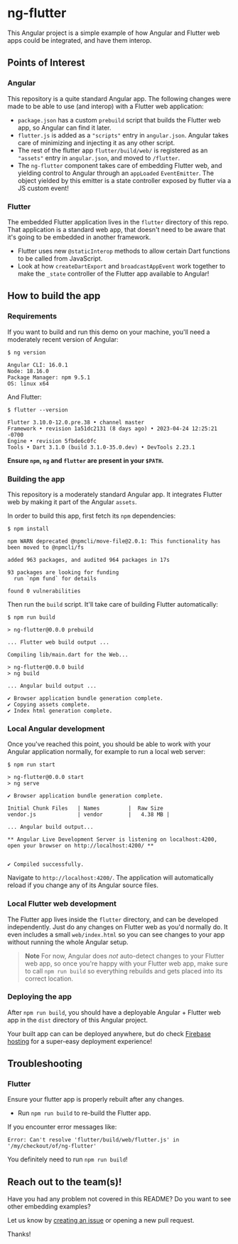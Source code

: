 # ng-flutter

This Angular project is a simple example of how Angular and Flutter
web apps could be integrated, and have them interop.

## Points of Interest

### Angular

This repository is a quite standard Angular app. The following changes were made
to be able to use (and interop) with a Flutter web application:

* `package.json` has a custom `prebuild` script that builds the
  Flutter web app, so Angular can find it later.
* `flutter.js` is added as a `"scripts"` entry in `angular.json`.
  Angular takes care of minimizing and injecting it as any other script.
* The rest of the flutter app `flutter/build/web/` is registered
  as an `"assets"` entry in `angular.json`, and moved to `/flutter`.
* The `ng-flutter` component takes care of embedding Flutter web, and yielding
  control to Angular through an `appLoaded` `EventEmitter`. The object yielded
  by this emitter is a state controller exposed by flutter via a JS custom
  event!

### Flutter

The embedded Flutter application lives in the `flutter` directory of this repo.
That application is a standard web app, that doesn't need to be aware that it's
going to be embedded in another framework.

* Flutter uses new `@staticInterop` methods to allow certain Dart functions to
  be called from JavaScript.
* Look at how `createDartExport` and `broadcastAppEvent` work together to make
  the `_state` controller of the Flutter app available to Angular!

## How to build the app

### Requirements

If you want to build and run this demo on your machine, you'll need
a moderately recent version of Angular:

```console
$ ng version

Angular CLI: 16.0.1
Node: 18.16.0
Package Manager: npm 9.5.1
OS: linux x64
```

And Flutter:

```
$ flutter --version

Flutter 3.10.0-12.0.pre.38 • channel master
Framework • revision 1a51dc2131 (8 days ago) • 2023-04-24 12:25:21 -0700
Engine • revision 5fbde6c0fc
Tools • Dart 3.1.0 (build 3.1.0-35.0.dev) • DevTools 2.23.1
```

**Ensure `npm`, `ng` and `flutter` are present in your `$PATH`.**

### Building the app

This repository is a moderately standard Angular app. It integrates
Flutter web by making it part of the Angular `assets`.

In order to build this app, first fetch its `npm` dependencies:

```console
$ npm install

npm WARN deprecated @npmcli/move-file@2.0.1: This functionality has been moved to @npmcli/fs

added 963 packages, and audited 964 packages in 17s

93 packages are looking for funding
  run `npm fund` for details

found 0 vulnerabilities
```

Then run the `build` script. It'll take care of building Flutter
automatically:

```console
$ npm run build

> ng-flutter@0.0.0 prebuild

... Flutter web build output ...

Compiling lib/main.dart for the Web...

> ng-flutter@0.0.0 build
> ng build

... Angular build output ...

✔ Browser application bundle generation complete.
✔ Copying assets complete.
✔ Index html generation complete.
```

### Local Angular development

Once you've reached this point, you should be able to work with
your Angular application normally, for example to run a local web
server:

```console
$ npm run start

> ng-flutter@0.0.0 start
> ng serve

✔ Browser application bundle generation complete.

Initial Chunk Files   | Names         |  Raw Size
vendor.js             | vendor        |   4.38 MB | 

... Angular build output...

** Angular Live Development Server is listening on localhost:4200, open your browser on http://localhost:4200/ **


✔ Compiled successfully.
```

Navigate to `http://localhost:4200/`. The application will automatically reload if you change any of its Angular source files.

### Local Flutter web development

The Flutter app lives inside the `flutter` directory, and can be
developed independently. Just do any changes on Flutter web as you'd
normally do. It even includes a small `web/index.html` so you can see
changes to your app without running the whole Angular setup.

> **Note**
> For now, Angular does _not_ auto-detect changes to your Flutter web
app, so once you're happy with your Flutter web app, make sure to
call `npm run build` so everything rebuilds and gets placed into its
correct location.

### Deploying the app

After `npm run build`, you should have a deployable Angular + Flutter
web app in the `dist` directory of this Angular project.

Your built app can can be deployed anywhere, but do check
[Firebase hosting](https://firebase.google.com/docs/hosting) for a
super-easy deployment experience!

## Troubleshooting

### Flutter

Ensure your flutter app is properly rebuilt after any changes.

* Run `npm run build` to re-build the Flutter app.

If you encounter error messages like:

```
Error: Can't resolve 'flutter/build/web/flutter.js' in '/my/checkout/of/ng-flutter'
```

You definitely need to run `npm run build`!

## Reach out to the team(s)!

Have you had any problem not covered in this README? Do you want
to see other embedding examples?

Let us know by [creating an issue](https://github.com/flutter/samples/issues/new) or opening a new pull request.

Thanks!
